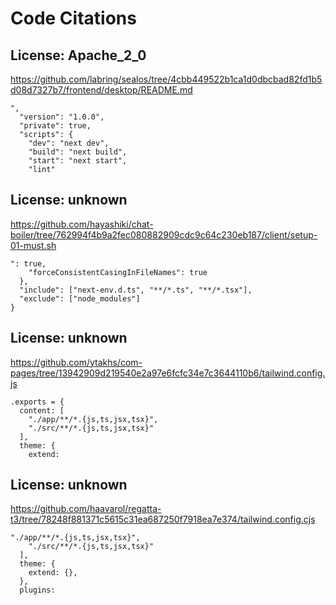 # Code Citations

## License: Apache_2_0
https://github.com/labring/sealos/tree/4cbb449522b1ca1d0dbcbad82fd1b5d08d7327b7/frontend/desktop/README.md

```
",
  "version": "1.0.0",
  "private": true,
  "scripts": {
    "dev": "next dev",
    "build": "next build",
    "start": "next start",
    "lint"
```


## License: unknown
https://github.com/hayashiki/chat-boiler/tree/762994f4b9a2fec080882909cdc9c64c230eb187/client/setup-01-must.sh

```
": true,
    "forceConsistentCasingInFileNames": true
  },
  "include": ["next-env.d.ts", "**/*.ts", "**/*.tsx"],
  "exclude": ["node_modules"]
}
```


## License: unknown
https://github.com/ytakhs/com-pages/tree/13942909d219540e2a97e6fcfc34e7c3644110b6/tailwind.config.js

```
.exports = {
  content: [
    "./app/**/*.{js,ts,jsx,tsx}",
    "./src/**/*.{js,ts,jsx,tsx}"
  ],
  theme: {
    extend:
```


## License: unknown
https://github.com/haavarol/regatta-t3/tree/78248f881371c5615c31ea687250f7918ea7e374/tailwind.config.cjs

```
"./app/**/*.{js,ts,jsx,tsx}",
    "./src/**/*.{js,ts,jsx,tsx}"
  ],
  theme: {
    extend: {},
  },
  plugins:
```

